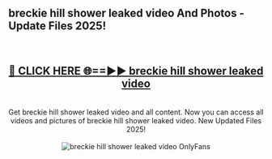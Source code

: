 <h2>breckie hill shower leaked video And Photos - Update Files 2025!</h2>
<br>
<div align="center">
<h2><a href="https://linkcuts.com/hfmhzwbr" rel="nofollow">🔴 CLICK HERE 🌐==►► breckie hill shower leaked video</a></h2>
<br>
Get breckie hill shower leaked video and all content. Now you can access all videos and pictures of breckie hill shower leaked video. New Updated Files 2025!
<br>
<br>
<a href="https://linkcuts.com/hfmhzwbr" rel="nofollow" data-target="animated-image.originalLink"><img src="https://i.ibb.co.com/WyWwxjT/player-gif2.gif" alt="breckie hill shower leaked video OnlyFans" style="max-width: 100%; display: inline-block;" data-target="animated-image.originalImage"></a>
</div>
<br>